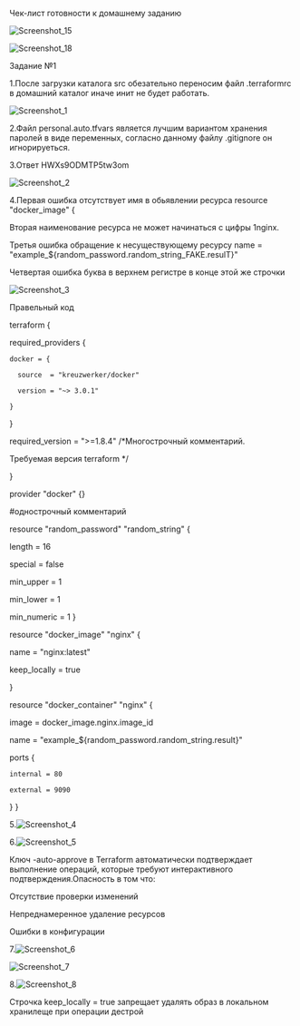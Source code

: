 Чек-лист готовности к домашнему заданию

![Screenshot_15](https://github.com/user-attachments/assets/dbe19f03-e5f6-4c66-a87d-277e3a751f64)

![Screenshot_18](https://github.com/user-attachments/assets/7004b167-b488-4b35-8412-c48ba1bcd3ed)

Задание №1

1.После загрузки каталога src обезательно переносим файл .terraformrc в домашний каталог иначе инит не будет работать.

![Screenshot_1](https://github.com/user-attachments/assets/e82f1ba0-1af4-4d4e-800d-134973c870c1)

2.Файл personal.auto.tfvars является лучшим вариантом хранения паролей в виде переменных, согласно данному файлу .gitignore он игнорируеться.

3.Ответ HWXs9ODMTP5tw3om

![Screenshot_2](https://github.com/user-attachments/assets/44d7c7f8-1619-4982-945f-c0741118d086)

4.Первая ошибка отсутствует имя в обьявлении ресурса resource "docker_image" {

Вторая наименование ресурса не может начинаться с цифры 1nginx. 

Третья ошибка обращение к несуществующему  ресурсу name = "example_${random_password.random_string_FAKE.resulT}"

Четвертая ошибка буква в верхнем регистре в конце этой же строчки 

![Screenshot_3](https://github.com/user-attachments/assets/08889206-8538-4058-89a6-dd90002d5237)

Правельный код

terraform {

  required_providers {
  
    docker = {
    
      source  = "kreuzwerker/docker"
      
      version = "~> 3.0.1"
      
    }
    
  }
  
  required_version = ">=1.8.4" /*Многострочный комментарий.
  
 Требуемая версия terraform */
 
}

provider "docker" {}


#однострочный комментарий


resource "random_password" "random_string" {

  length      = 16
  
  special     = false
  
  min_upper   = 1
  
  min_lower   = 1
  
  min_numeric = 1
}


resource "docker_image" "nginx" {

  name         = "nginx:latest"
  
  keep_locally = true
  
}

resource "docker_container" "nginx" {

  image = docker_image.nginx.image_id
  
  name  = "example_${random_password.random_string.result}"

  ports {
  
    internal = 80
    
    external = 9090
    
  }
}


5.![Screenshot_4](https://github.com/user-attachments/assets/3d1ae04a-cdcd-497e-becc-56c0f0018ab1)

6.![Screenshot_5](https://github.com/user-attachments/assets/461fe7d8-0eb8-45fd-95cd-2540ba0c918e)

Ключ -auto-approve в Terraform автоматически подтверждает выполнение операций, которые требуют интерактивного подтверждения.Опасность в том что:

 Отсутствие проверки изменений

 Непреднамеренное удаление ресурсов

 Ошибки в конфигурации

 7.![Screenshot_6](https://github.com/user-attachments/assets/778b2e96-b485-4321-90a5-99b14356c01d)

 ![Screenshot_7](https://github.com/user-attachments/assets/abe688ea-93ae-46aa-87eb-31abf6f25a89)

 8.![Screenshot_8](https://github.com/user-attachments/assets/8e310320-3c69-415b-9f52-5330b83dedd5)

 Строчка keep_locally = true запрещает удалять образ в локальном хранилеще при операции дестрой 



